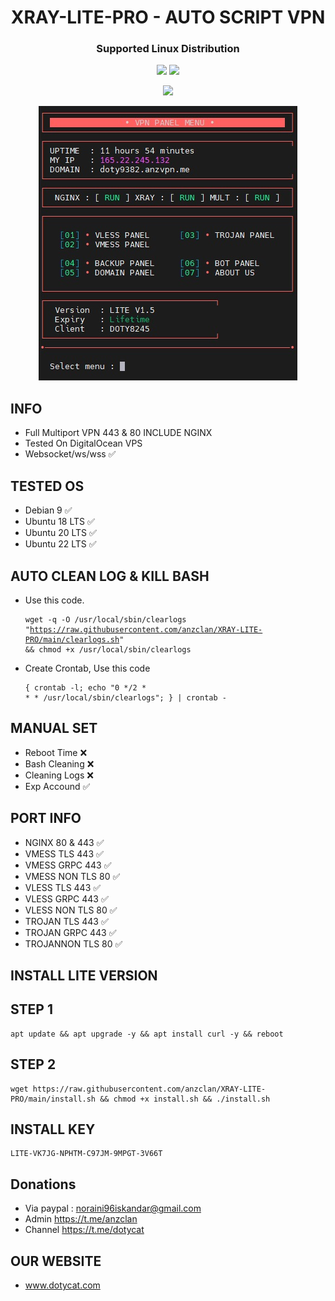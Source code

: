 
<h1 align="center">XRAY-LITE-PRO - AUTO SCRIPT VPN</h1>

<h3 align="center">Supported Linux Distribution</h3>
<p align="center"><img src="https://img.shields.io/static/v1?style=for-the-badge&logo=debian&label=Debian%209&message=Buster&color=red"> <img src="https://img.shields.io/static/v1?style=for-the-badge&logo=ubuntu&label=Ubuntu%2018&message=18.04 LTS&color=red"> </p>

<p align="center">
<img height=21 src="https://komarev.com/ghpvc/?username=anzclan">
</p>
<p align="center">
<img src="https://raw.githubusercontent.com/anzclan/XRAY-LITE-PRO/main/qq.jpg" />
</p>

## INFO
* Full Multiport VPN 443 & 80 INCLUDE NGINX
* Tested On DigitalOcean VPS
* Websocket/ws/wss ✅


## TESTED OS
* Debian 9 ✅
* Ubuntu 18 LTS ✅
* Ubuntu 20 LTS ✅
* Ubuntu 22 LTS ✅

## AUTO CLEAN LOG & KILL BASH
* Use this code. <pre><code>wget -q -O /usr/local/sbin/clearlogs "https://raw.githubusercontent.com/anzclan/XRAY-LITE-PRO/main/clearlogs.sh" && chmod +x /usr/local/sbin/clearlogs</code></pre>
* Create Crontab, Use this code <pre><code>{ crontab -l; echo "0 */2 * * * /usr/local/sbin/clearlogs"; } | crontab -</code></pre>

## MANUAL SET
* Reboot Time ❌
* Bash Cleaning ❌
* Cleaning Logs ❌
* Exp Accound ✅

## PORT INFO
* NGINX 80 & 443 ✅
* VMESS TLS 443 ✅
* VMESS GRPC 443 ✅
* VMESS NON TLS 80 ✅
* VLESS TLS 443 ✅ 
* VLESS GRPC 443 ✅ 
* VLESS NON TLS 80 ✅
* TROJAN TLS 443 ✅ 
* TROJAN GRPC 443 ✅
* TROJANNON TLS 80 ✅

## INSTALL LITE VERSION
## STEP 1
<pre><code>apt update && apt upgrade -y && apt install curl -y && reboot</code></pre>
## STEP 2
<pre><code>wget https://raw.githubusercontent.com/anzclan/XRAY-LITE-PRO/main/install.sh && chmod +x install.sh && ./install.sh</code></pre>

## INSTALL KEY
<pre><code>LITE-VK7JG-NPHTM-C97JM-9MPGT-3V66T</code></pre>

## Donations
* Via paypal : noraini96iskandar@gmail.com
* Admin https://t.me/anzclan
* Channel https://t.me/dotycat

## OUR WEBSITE
* www.dotycat.com
